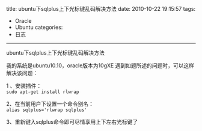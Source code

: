 title: ubuntu下sqlplus上下光标键乱码解决方法
date: 2010-10-22 19:15:57
tags:
- Oracle
- Ubuntu
categories:
- 日志

---
		

ubuntu下sqlplus上下光标键乱码解决方法 

我的系统是ubuntu10.10，oracle版本为10gXE 
遇到如题所述的问题时，可以这样解决该问题：
 
1 、安装插件：  
 ```sudo apt-get install rlwrap```  

 
2、在当前用户下设置一个命令别名：   
```alias sqlplus='rlwrap sqlplus'```  

 
3、重新键入sqlplus命令即可尽情享用上下左右光标键了
